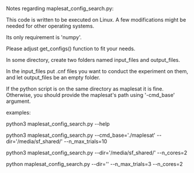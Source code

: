 
Notes regarding maplesat_config_search.py:
 
This code is written to be executed on Linux. A few modifications might be needed for other operating systems.

Its only requirement is 'numpy'.

Please adjust get_configs() function to fit your needs.

In some directory, create two folders named input_files and output_files. 

In the input_files put .cnf files you want to conduct the experiment on them, and let output_files be an empty folder.

If the python script is on the same directory as maplesat it is fine. Otherwise, you should provide the maplesat's path using '-cmd_base' argument.


examples:

python3 maplesat_config_search.py --help

python3 maplesat_config_search.py --cmd_base='./maplesat' --dir='/media/sf_shared/' --n_max_trials=10

python3 maplesat_config_search.py --dir='/media/sf_shared/' --n_cores=2

python maplesat_config_search.py --dir='' --n_max_trials=3 --n_cores=2


